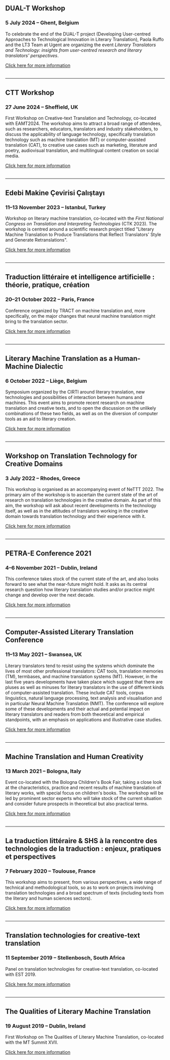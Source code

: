 ## DUAL-T Workshop
### 5 July 2024 &ndash; Ghent, Belgium

To celebrate the end of the DUAL-T project (Developing User-centred Approaches to Technological Innovation in Literary Translation), Paola Ruffo and the LT3 Team at Ugent are organizing the event *Literary Translators and Technology: insights from user-centred research and literary translators' perspectives*.

<a href="https://bohtranslations.com/blog/dual-t-end-of-project-event-recap" target="_blank" class="green">Click here for more information</a>

<hr style="boder-top:solid #eff0f1;height:1px;margin-top: 2rem;margin-bottom:2rem;">

## CTT Workshop
### 27 June 2024 &ndash; Sheffield, UK

First Workshop on Creative-text Translation and Technology, co-located with EAMT2024. The workshop aims to attract a broad range of attendees, such as researchers, educators, translators and industry stakeholders, to discuss the applicability of language technology, specifically translation technology such as machine translation (MT) or computer-assisted translation (CAT), to creative use cases such as marketing, literature and poetry, audiovisual translation, and multilingual content creation on social media.

<a href="https://ctt2024.ccl.kuleuven.be/" target="_blank" class="green">Click here for more information</a>

<hr style="boder-top:solid #eff0f1;height:1px;margin-top: 2rem;margin-bottom:2rem;">

## Edebi Makine Çevirisi Çalıştayı
### 11&ndash;13 November 2023 &ndash; Istanbul, Turkey

Workshop on literary machine translation, co-located with the *First National Congress on Translation and Interpreting Technologies* (CTK 2023). The workshop is centred around a scientific research project titled "Literary Machine Translation to Produce Translations that Reflect Translators' Style and Generate Retranslations".

<a href="https://ceviriteknolojileri.bogazici.edu.tr/" target="_blank" class="green">Click here for more information</a>

<hr style="boder-top:solid #eff0f1;height:1px;margin-top: 2rem;margin-bottom:2rem;">

## Traduction littéraire et intelligence artificielle&nbsp;: théorie, pratique, création
### 20&ndash;21 October 2022 &ndash; Paris, France

Conference organized by TRACT on machine translation and, more specifically, on the major changes that neural machine translation might bring to the translation sector.

<a href="https://lit-trans-ai.sciencesconf.org/" target="_blank" class="green">Click here for more information</a>

<hr style="boder-top:solid #eff0f1;height:1px;margin-top: 2rem;margin-bottom:2rem;">

## Literary Machine Translation as a Human-Machine Dialectic
### 6 October 2022 &ndash; Liège, Belgium

Symposium organized by the CIRTI around literary translation, new technologies and possibilities of interaction between humans and machines. This event aims to promote recent research on machine translation and creative texts, and to open the discussion on the unlikely combinations of these two fields, as well as on the diversion of computer tools as an aid to literary creation.

<a href="https://www.cirti.uliege.be/litmt2022" target="_blank" class="green">Click here for more information</a>

<hr style="boder-top:solid #eff0f1;height:1px;margin-top: 2rem;margin-bottom:2rem;">

## Workshop on Translation Technology for Creative Domains
### 3 July 2022 &ndash; Rhodes, Greece

This workshop is organised as an accompanying event of NeTTT 2022. The primary aim of the workshop is to ascertain the current state of the art of research on translation technologies in the creative domain. As part of this aim, the workshop will ask about recent developments in the technology itself, as well as in the attitudes of translators working in the creative domain towards translation technology and their experience with it.

<a href="https://nettt-conference.com/2022/25596-2/" target="_blank" class="green">Click here for more information</a>

<hr style="boder-top:solid #eff0f1;height:1px;margin-top: 2rem;margin-bottom:2rem;">

## PETRA-E Conference 2021
### 4&ndash;6 November 2021 &ndash; Dublin, Ireland

This conference takes stock of the current state of the art, and also looks forward to see what the near-future might hold. It asks as its central research question how literary translation studies and/or practice might change and develop over the next decade.

<a href="https://petra-education.eu/literary-translation-studies-conference-2021/" target="_blank" class="green">Click here for more information</a>

<hr style="boder-top:solid #eff0f1;height:1px;margin-top: 2rem;margin-bottom:2rem;">

## Computer-Assisted Literary Translation Conference
### 11&ndash;13 May 2021 &ndash; Swansea, UK

Literary translators tend to resist using the systems which dominate the lives of most other professional translators: CAT tools, translation memories (TM), termbases, and machine translation systems (MT). However, in the last five years developments have taken place which suggest that there are pluses as well as minuses for literary translators in the use of different kinds of computer-assisted translation. These include CAT tools, corpus linguistics, natural language processing, text analysis and visualisation and in particular Neural Machine Translation (NMT). The conference will explore some of these developments and their actual and potential impact on literary translators and readers from both theoretical and empirical standpoints, with an emphasis on applications and illustrative case studies.

<a href="https://calt2021conference.wordpress.com/" target="_blank" class="green">Click here for more information</a>

<hr style="boder-top:solid #eff0f1;height:1px;margin-top: 2rem;margin-bottom:2rem;">

## Machine Translation and Human Creativity
### 13 March 2021 &ndash; Bologna, Italy

Event co-located with the Bologna Children's Book Fair, taking a close look at the characteristics, practice and recent results of machine translation of literary works, with special focus on children's books. The workshop will be led by prominent sector experts who will take stock of the current situation and consider future prospects in theoretical but also practical terms.

<a href="https://www.bolognachildrensbookfair.com/en/open-up/machine-translation-and-human-creativity/10615.html" target="_blank" class="green">Click here for more information</a>

<hr style="boder-top:solid #eff0f1;height:1px;margin-top: 2rem;margin-bottom:2rem;">

## La traduction littéraire &amp; SHS à la rencontre des technologies de la traduction&nbsp;: enjeux, pratiques et perspectives 
### 7 February 2020 &ndash; Toulouse, France

This workshop aims to present, from various perspectives, a wide range of technical and methodological tools, so as to work on projects involving translation technologies and a broad spectrum of texts (including texts from the literary and human sciences sectors).

<a href="https://lla-creatis.univ-tlse2.fr/accueil/manifestations-scientifiques/la-traduction-litteraire-shs-a-la-rencontre-des-technologies-de-la-traduction-enjeux-pratiques-et-perspectives" target="_blank" class="green">Click here for more information</a>

<hr style="boder-top:solid #eff0f1;height:1px;margin-top: 2rem;margin-bottom:2rem;">

## Translation technologies for creative-text translation
### 11 September 2019 &ndash; Stellenbosch, South Africa

Panel on translation technologies for creative-text translation, co-located with EST 2019.

<a href="https://est-translationstudies.org/wp-content/uploads/events/EST-Final-programme-6-September.pdf" target="_blank" class="green">Click here for more information</a>

<hr style="boder-top:solid #eff0f1;height:1px;margin-top: 2rem;margin-bottom:2rem;">

## The Qualities of Literary Machine Translation
### 19 August 2019 &ndash; Dublin, Ireland

First Workshop on The Qualities of Literary Machine Translation, co-located with the MT Summit XVII.

<a href="https://www.mtsummit2019.com/workshops" target="_blank" class="green">Click here for more information</a>

